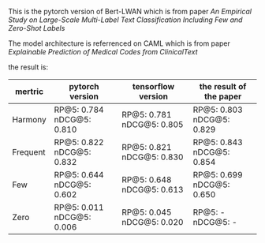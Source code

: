This is the pytorch version of Bert-LWAN which is from paper *An Empirical Study on Large-Scale Multi-Label Text Classification Including Few and Zero-Shot Labels*

The model architecture is referrenced on CAML which is from paper *Explainable Prediction of Medical Codes from ClinicalText*

the result is:

|mertric      |pytorch version      |tensorflow version      |the result of the paper      |
| ---------- | ---------- | ---------- | ---------- |
| Harmony | RP@5: 0.784 nDCG@5: 0.810 | RP@5: 0.781 nDCG@5: 0.805 | RP@5: 0.803 nDCG@5: 0.829 |
| Frequent | RP@5: 0.822 nDCG@5: 0.832 | RP@5: 0.821 nDCG@5: 0.830 | RP@5: 0.843 nDCG@5: 0.854 |
| Few | RP@5: 0.644 nDCG@5: 0.602 | RP@5: 0.648 nDCG@5: 0.613 | RP@5: 0.699 nDCG@5: 0.650 |
| Zero | RP@5: 0.011 nDCG@5: 0.006 | RP@5: 0.045 nDCG@5: 0.020 | RP@5: - nDCG@5: - |
